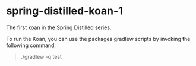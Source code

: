 spring-distilled-koan-1
=======================

The first koan in the Spring Distilled series.

To run the Koan, you can use the packages gradlew scripts by invoking the following command:

> ./gradlew -q test

